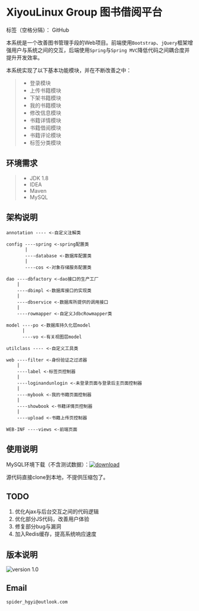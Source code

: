 # XiyouLinux Group 图书借阅平台

标签（空格分隔）： GitHub

本系统是一个改善图书管理手段的Web项目。前端使用`Bootstrap`、`jQuery`框架增强用户与系统之间的交互，后端使用`Spring`与`Spring MVC`降低代码之间耦合度并提升开发效率。

本系统实现了以下基本功能模块，并在不断改善之中：

> - 登录模块
> - 上传书籍模块
> - 下架书籍模块
> - 我的书籍模块
> - 修改信息模块
> - 书籍详情模块
> - 书籍借阅模块
> - 书籍评论模块
> - 标签分类模块

## 环境需求
>- JDK 1.8
>- IDEA
>- Maven
>- MySQL

## 架构说明
```
annotation ---- <-自定义注解类

config ----spring <-spring配置类
       |
       ----database <-数据库配置类
       |
       ----cos <-对象存储服务配置类

dao ----dbfactory <-dao接口的生产工厂
    |
    ----dbimpl <-数据库接口的实现类
    |
    ----dbservice <-数据库所提供的调用接口
    |
    ----rowmapper <-自定义JdbcRowmapper类

model ----po <-数据库持久化层model
      |
      ----vo <-有关视图层model
      
utilclass ---- <-自定义工具类
      
web ----filter <-身份验证之过滤器
    |
    ----label <-标签页控制器
    |
    ----loginandunlogin <-未登录页面与登录后主页面控制器
    |
    ----mybook <-我的书籍页面控制器
    |
    ----showbook <-书籍详情页控制器
    |
    ----upload <-书籍上传页控制器
    
WEB-INF ----views <-前端页面
```

## 使用说明
MySQL环境下载（不含测试数据）：[![download][3]][1]

源代码直接clone到本地，不提供压缩包了。

## TODO
 1. 优化Ajax与后台交互之间的代码逻辑
 2. 优化部分JS代码，改善用户体验
 3. 修复部分bug与漏洞
 4. 加入Redis缓存，提高系统响应速度

## 版本说明
![version 1.0][2]

## Email
```
spider_hgyi@outlook.com
```


  [1]: https://1drv.ms/u/s!Alo1-VlEZGPPdu7oO4YMYTapC3g
  [2]: https://img.shields.io/badge/version-1.0-blue.svg
  [3]: https://img.shields.io/badge/download-MySQL-brightgreen.svg
